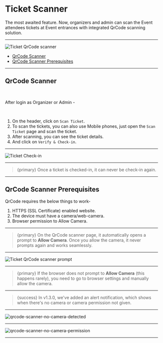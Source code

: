 # Ticket Scanner

The most awaited feature. Now, organizers and admin can scan the Event attendees tickets at Event entrances with integrated QrCode scanning solution.

---

![Ticket QrCode scanner](http://eventmie-pro-docs.test/images/ticket-scanner.jpg "Ticket QrCode scanner")



- [QrCode Scanner](#QrCode-Scanner)
- [QrCode Scanner Prerequisites](#QrCode-Scanner-Prerequisites)

---

<a name="QrCode-Scanner"></a>
## QrCode Scanner

<br>

After login as Organizer or Admin -

<br>

1. On the header, click on `Scan Ticket`.
2. To scan the tickets, you can also use Mobile phones, just open the `Scan Ticket` page and scan the ticket.
3. After scanning, you can see the ticket details. 
4. And click on `Verify & Check-in`. 

---

![Ticket Check-in](http://eventmie-pro-docs.test/images/ticket-check-in.jpg "Ticket Check-in")

---

> {primary} Once a ticket is checked-in, it can never be check-in again.

---


<a name="QrCode-Scanner-Prerequisites"></a>
## QrCode Scanner Prerequisites

QrCode requires the below things to work-

1. HTTPS (SSL Certificate) enabled website.
2. The device must have a camera/web-camera.
3. Browser permission to Allow Camera.

---

>{primary} On the QrCode scanner page, it automatically opens a prompt to **Allow Camera**. Once you allow the camera, it never prompts again and works seamlessly.

---

![Ticket QrCode scanner prompt](http://eventmie-pro-docs.test/images/qrcode-scanner-allow-camera.jpg "Ticket QrCode scanner prompt")

---

>{primary} If the browser does not prompt to **Allow Camera** (this happens rarely), you need to go to browser settings and manually allow the camera.

---

>{success} In v1.3.0, we've added an alert notification, which shows when there's no camera or camera permission not given.

---

![qrcode-scanner-no-camera-detected](http://eventmie-pro-docs.test/images/qrcode-scanner-no-camera-detected.jpg "qrcode-scanner-no-camera-detected")

---

![qrcode-scanner-no-camera-permission](http://eventmie-pro-docs.test/images/qrcode-scanner-no-camera-permission.jpg "qrcode-scanner-no-camera-permission")

---




